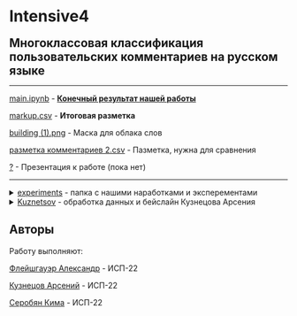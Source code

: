 # Intensive4

<details>
  <summary style="display: flex; align-items: center; gap: 8px;">
    <h2 style="display: inline; margin: 0; font-size: 1.5em;">
      Многоклассовая классификация пользовательских комментариев на русском языке
    </h2>
  </summary>

Проект направлен на построение и обучение модели для мультиразметочной классификации пользовательских комментариев с использованием предобученной модели [blanchefort/rubert-base-cased-sentiment](https://huggingface.co/blanchefort/rubert-base-cased-sentiment).

---

## Оглавление

* [Описание проекта](#описание-проекта)
* [Установка зависимостей](#установка-зависимостей)
* [Обработка и анализ данных](#обработка-и-анализ-данных)
* [Визуализация данных](#визуализация-данных)
* [Предобработка текста](#предобработка-текста)
* [Модель и обучение](#модель-и-обучение)
* [Метрики и оценка качества](#метрики-и-оценка-качества)
* [Результаты](#результаты)
* [Авторы](#авторы)

---

## Описание проекта

Цель: классифицировать комментарии по нескольким категориям одновременно (*multi-label классификация*).

Категории:

* Вопрос решен
* Нравится качество выполнения заявки
* Нравится качество работы сотрудников
* Нравится скорость отработки заявок
* Понравилось выполнение заявки
* Другое

Каждому комментарию может соответствовать одна или несколько категорий одновременно.

---

## Установка зависимостей

bash
pip install spacy nltk scikit-learn transformers datasets iterative-stratification wordcloud evaluate
python -m spacy download ru_core_news_md


---

## Обработка и анализ данных

* Загрузка и объединение источников разметки
* Статистический анализ (распределения, частоты, оценки)
* Проверка ID и чистка пустых строк

---

## Визуализация данных

Для лучшего понимания структуры данных были построены:

* *Облако слов* по корпусу комментариев
* *Гистограмма* по частоте категорий
* *Гистограмма* распределения оценок пользователей


---

## Предобработка текста

* Очистка символов, приведение к нижнему регистру
* Лемматизация с помощью ru_core_news_md
* Токенизация с использованием AutoTokenizer
* Стратифицированное разбиение с MultilabelStratifiedKFold
* Преобразование категорий в мульти-бинарный формат

---

## Модель и обучение

*Используемая модель:* blanchefort/rubert-base-cased-sentiment

Особенности:

* Формат задачи: multi_label_classification
* Потери: Focal Loss с весами классов
* Токенизация: AutoTokenizer
* Кастомный Trainer с собственной функцией потерь

*Гиперпараметры:*

* Эпохи: 25
* Batch size: 32
* Learning rate: 2e-5
* Warmup: 10%
* Weight decay: 0.01

---

## Метрики и оценка качества

Для оценки модели используются:

* ROC-AUC (macro)
* F1-мера (macro)
* Accuracy

python
def compute_metrics(p):
    binary_preds = (p.predictions > 0.5).astype(int)
    return {
        "accuracy": accuracy_score(p.label_ids, binary_preds),
        "f1_macro": f1_score(p.label_ids, binary_preds, average='macro'),
        "roc_auc_macro": roc_auc_score(p.label_ids, p.predictions, average='macro'),
    }


---

## Результаты

Модель стабильно демонстрирует высокие показатели по всем ключевым метрикам, обеспечивая корректную мультиклассовую разметку комментариев.

---

</details>

---

[main.ipynb](https://github.com/AvEjpg/Intensive4/blob/main/main.ipynb) - <ins>**Конечный результат нашей работы**</ins>

[markup.csv](https://github.com/AvEjpg/Intensive4/blob/main/markup.csv) - **Итоговая разметка**

[building (1).png](https://github.com/AvEjpg/Intensive4/blob/main/building%20(1).png) - Маска для облака слов

[разметка комментариев 2.csv](https://github.com/AvEjpg/Intensive4/blob/main/разметка%20комментариев%202.csv) - Пазметка, нужна для сравнения

[?](-) - Презентация к работе (пока нет)

---
<details>
<summary><a href="https://github.com/AvEjpg/Intensive4/tree/main/experiments">experiments</a> - папка с нашими наработками и эксперементами</summary>

  * Модель_классификации_комментариев_по_работе_управляющей(инт4) .ipynb - старая модель
  * Модель_классификации_комментариев_по_работе_управляющей(инт4).ipynb - старая модель
  * разметка ч1.csv - старая разметка
  * разметка.ч1.csv - старая разметка
  * readmeold.md - старый readme файл

</details>

<details>
<summary><a href="https://github.com/AvEjpg/Intensive4/tree/main/Kuznetsov">Kuznetsov</a> - обработка данных и бейслайн Кузнецова Арсения</summary>

  * baseline2.ipynb - бейслайн модель
  * 321.csv - разметка

</details>


## Авторы

Работу выполняют:

[Флейшгауэр Александр](https://github.com/Glorc12) - ИСП-22

[Кузнецов Арсений](https://github.com/AvEjpg) - ИСП-22

[Серобян Кима](https://github.com/Kimaaaaaaaaaaaaaaaa) - ИСП-22
